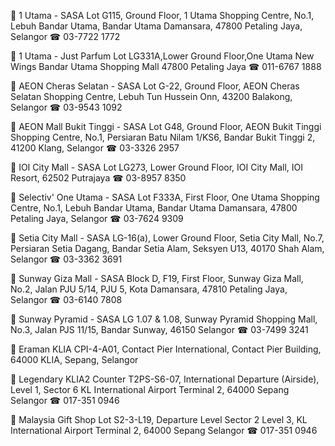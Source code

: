 📍 1 Utama - SASA
Lot G115, Ground Floor, 1 Utama Shopping Centre, No.1, Lebuh Bandar Utama, Bandar Utama Damansara, 47800 Petaling Jaya, Selangor
☎︎ 03-7722 1772

📍 1 Utama - Just Parfum
Lot LG331A,Lower Ground Floor,One Utama New Wings Bandar Utama Shopping Mall 47800 Petaling Jaya
☎︎ 011-6767 1888

📍 AEON Cheras Selatan - SASA
Lot G-22, Ground Floor, AEON Cheras Selatan Shopping Centre, Lebuh Tun Hussein Onn, 43200 Balakong, Selangor
☎︎ 03-9543 1092

📍 AEON Mall Bukit Tinggi - SASA
Lot G48, Ground Floor, AEON Bukit Tinggi Shopping Centre, No.1, Persiaran Batu Nilam 1/KS6, Bandar Bukit Tinggi 2, 41200 Klang, Selangor
☎︎ 03-3326 2957

📍 IOI City Mall - SASA
Lot LG273, Lower Ground Floor, IOI City Mall, IOI Resort, 62502 Putrajaya
☎︎ 03-8957 8350

📍 Selectiv' One Utama - SASA
Lot F333A, First Floor, One Utama Shopping Centre, No.1, Lebuh Bandar Utama, Bandar Utama Damansara, 47800 Petaling Jaya, Selangor
☎︎ 03-7624 9309

📍 Setia City Mall - SASA
LG-16(a), Lower Ground Floor, Setia City Mall, No.7, Persiaran Setia Dagang, Bandar Setia Alam, Seksyen U13, 40170 Shah Alam, Selangor
☎︎ 03-3362 3691

📍 Sunway Giza Mall - SASA
Block D, F19, First Floor, Sunway Giza Mall, No.2, Jalan PJU 5/14, PJU 5, Kota Damansara, 47810 Petaling Jaya, Selangor
☎︎ 03-6140 7808

📍 Sunway Pyramid - SASA
LG 1.07 & 1.08, Sunway Pyramid Shopping Mall, No.3, Jalan PJS 11/15, Bandar Sunway, 46150 Selangor
☎︎ 03-7499 3241

📍 Eraman KLIA
CPI-4-A01, Contact Pier International, Contact Pier Building, 64000 KLIA, Sepang, Selangor

📍 Legendary KLIA2 Counter
T2PS-S6-07, International Departure (Airside), Level 1, Sector 6 KL International Airport Terminal 2, 64000 Sepang Selangor
☎︎ 017-351 0946

📍 Malaysia Gift Shop
Lot S2-3-L19, Departure Level
Sector 2 Level 3, KL International Airport Terminal 2, 64000 Sepang Selangor
☎︎ 017-351 0946